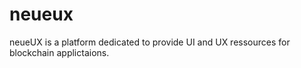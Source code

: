 # neueux
neueUX is a platform dedicated to provide UI and UX ressources for blockchain applictaions.
